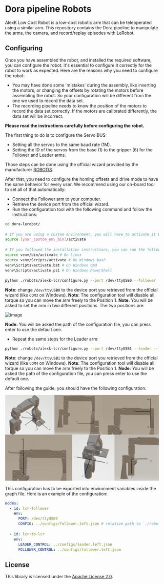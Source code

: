 # Dora pipeline Robots

AlexK Low Cost Robot is a low-cost robotic arm that can be teleoperated using a similar arm. This repository contains
the Dora pipeline to manipulate the arms, the camera, and record/replay episodes with LeRobot.

## Configuring

Once you have assembled the robot, and installed the required software, you can configure the robot. It's essential to
configure it
correctly for the robot to work as expected. Here are the reasons why you need to configure the robot:

- You may have done some 'mistakes' during the assembly, like inverting the motors, or changing the offsets by rotating
  the motors before assembling the robot. So your configuration will be different from the one we used to record the
  data set.
- The recording pipeline needs to know the position of the motors to record the data set correctly. If the motors are
  calibrated differently, the data set will be incorrect.

**Please read the instructions carefully before configuring the robot.**

The first thing to do is to configure the Servo BUS:

- Setting all the servos to the same baud rate (1M).
- Setting the ID of the servos from the base (1) to the gripper (6) for the Follower and Leader arms.

Those steps can be done using the official wizard provided by the
manufacturer [ROBOTIS](https://emanual.robotis.com/docs/en/software/dynamixel/dynamixel_wizard2/).

After that, you need to configure the homing offsets and drive mode to have the same behavior for every user. We
recommend using our on-board tool to set all of that automatically:

- Connect the Follower arm to your computer.
- Retrieve the device port from the official wizard.
- Run the configuration tool with the following command and follow the instructions:

```bash
cd dora-lerobot/

# If you are using a custom environment, you will have to activate it before running the command
source [your_custom_env_bin]/activate

# If you followed the installation instructions, you can run the following command
source venv/bin/activate # On Linux
source venv/Scripts/activate # On Windows bash
venv\Scripts\activate.bat # On Windows cmd
venv\Scripts\activate.ps1 # On Windows PowerShell

python ./robots/alexk-lcr/configure.py --port /dev/ttyUSB0 --follower --left # (or right)
```

**Note:** change `/dev/ttyUSB0` to the device port you retrieved from the official wizard (like `COM3` on Windows).
**Note:** The configuration tool will disable all torque so you can move the arm freely to the Position 1.
**Note:** You will be asked to set the arm in two different positions. The two positions are:

![image](https://github.com/Hennzau/Hennzau/blob/main/assets/Koch_arm_positions.png)

**Node:** You will be asked the path of the configuration file, you can press enter to use the default one.

- Repeat the same steps for the Leader arm:

```bash
python ./robots/alexk-lcr/configure.py --port /dev/ttyUSB1 --leader --left # (or right)
```

**Note:** change `/dev/ttyUSB1` to the device port you retrieved from the official wizard (like `COM4` on Windows).
**Note:** The configuration tool will disable all torque so you can move the arm freely to the Position 1.
**Node:** You will be asked the path of the configuration file, you can press enter to use the default one.

After following the guide, you should have the following configuration:

![image](https://github.com/Hennzau/Hennzau/blob/main/assets/Koch_arm_wanted_configuration.png)

This configuration has to be exported into environment variables inside the graph file. Here is an example of the
configuration:

```YAML
nodes:
  - id: lcr-follower
    env:
      PORT: /dev/ttyUSB0
      CONFIG: ../configs/follower.left.json # relative path to `./robots/alexk-lcr/configs/follower.json`

  - id: lcr-to-lcr
    env:
      LEADER_CONTROL: ../configs/leader.left.json
      FOLLOWER_CONTROL: ../configs/follower.left.json
```

## License

This library is licensed under the [Apache License 2.0](../../LICENSE).